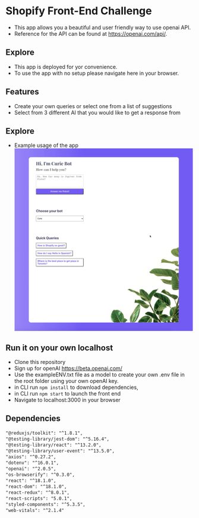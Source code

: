 <h1>Shopify Front-End Challenge</h1>

- This app allows you a beautiful and user friendly way to use openai API.
- Reference for the API can be found at https://openai.com/api/.

<h2>Explore</h2>

- This app is deployed for yor convenience.
- To use the app with no setup please navigate here in your browser.

<h2>Features</h2>

- Create your own queries or select one from a list of suggestions
- Select from 3 different AI that you would like to get a response from

<h2>Explore</h2>

- Example usage of the app
  ![media](https://github.com/rewpt/shopify-frontend/blob/main/public/gif/Screen%20Recording%202022-05-19%20at%201.19.27%20pm.gif?raw=true)

## Run it on your own localhost

- Clone this repository
- Sign up for openAI https://beta.openai.com/
- Use the exampleENV.txt file as a model to create your own .env file in the root folder using your own openAI key.
- in CLI run `npm install` to download dependencies,
- in CLI run `npm start` to launch the front end
- Navigate to localhost:3000 in your browser

## Dependencies

    "@reduxjs/toolkit": "^1.8.1",
    "@testing-library/jest-dom": "^5.16.4",
    "@testing-library/react": "^13.2.0",
    "@testing-library/user-event": "^13.5.0",
    "axios": "^0.27.2",
    "dotenv": "^16.0.1",
    "openai": "^2.0.5",
    "os-browserify": "^0.3.0",
    "react": "^18.1.0",
    "react-dom": "^18.1.0",
    "react-redux": "^8.0.1",
    "react-scripts": "5.0.1",
    "styled-components": "^5.3.5",
    "web-vitals": "^2.1.4"
